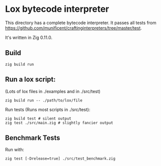 # Lox bytecode interpreter

This directory has a complete bytecode interpreter. It passes all tests from
https://github.com/munificent/craftinginterpreters/tree/master/test.

It's written in Zig 0.11.0.

## Build

```
zig build run
```

## Run a lox script:

(Lots of lox files in ./examples and in ./src/test)

```
zig build run -- ./path/to/lox/file
```

Run tests (Runs most scripts in ./src/test):

```
zig build test # silent output
zig test ./src/main.zig # slightly fancier output
```

## Benchmark Tests

Run with:

```
zig test [-Drelease=true] ./src/test_benchmark.zig
```
